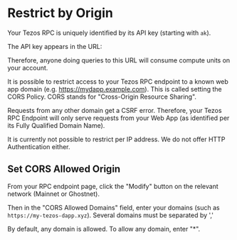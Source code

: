# Restrict by Origin

Your Tezos RPC is uniquely identified by its API key (starting with `ak`).

The API key appears in the URL:

Therefore, anyone doing queries to this URL will consume compute units on your account.

It is possible to restrict access to your Tezos RPC endpoint to a known web app domain (e.g. https://mydapp.example.com). This is called setting the CORS Policy. CORS stands for "Cross-Origin Resource Sharing".

Requests from any other domain get a CSRF error. Therefore, your Tezos RPC Endpoint will only serve requests from your Web App (as identified per its Fully Qualified Domain Name).

It is currently not possible to restrict per IP address. We do not offer HTTP Authentication either.

## Set CORS Allowed Origin

From your RPC endpoint page, click the "Modify" button on the relevant network (Mainnet or Ghostnet).

Then in the "CORS Allowed Domains" field, enter your domains (such as `https://my-tezos-dapp.xyz`). Several domains must be separated by ','

By default, any domain is allowed. To allow any domain, enter "*".

